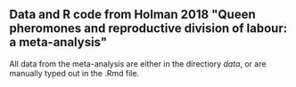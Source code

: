 ## Data and R code from Holman 2018 "Queen pheromones and reproductive division of labour: a meta-analysis"

All data from the meta-analysis are either in the directiory _data_, or are manually typed out in the .Rmd file.
